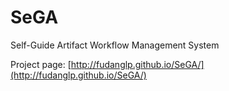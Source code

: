 # SeGA
Self-Guide Artifact Workflow Management System

Project page: [http://fudanglp.github.io/SeGA/](http://fudanglp.github.io/SeGA/)
